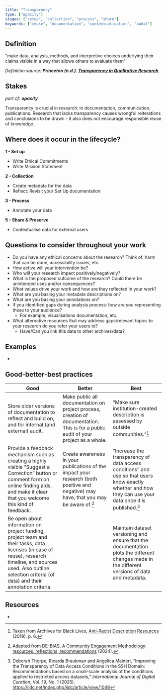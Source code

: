 ```yaml
---
title: "Transparency"
type: ["opacity"]
stages: ["setup", "collection", "process", "share"]
keywords: ["reuse", "documentation", "contextualisation", "audit"]
---
```




## Definition
"make data, analysis, methods, and interpretive choices underlying their claims visible in a way that allows others to evaluate them"

_Definition source: **Princeton (n.d.). [Transparency in Qualitative Research](https://www.princeton.edu/~amoravcs/library/TransparencyinQualitativeResearch.pdf).**_

## Stakes
_part of: **opacity**_

Transparency is crucial in research: in documentation, communication, publications. Research that lacks transparency causes wrongful reiterations and conclusions to be drawn - it also does not encourage responsible reuse of knowledge.

## Where does it occur in the lifecycle?

**1 - Set up**

- Write Ethical Commitments
- Write Mission Statement

**2 - Collection**
- Create metadata for the data
- Reflect: Revisit your Set Up documentation

**3 - Process**
- Annotate your data

**5 - Share & Preserve**
- Contextualise data for external users


## Questions to consider throughout your work
- Do you have any ethical concerns about the research? Think of: harm that can be done, accessibility issues, etc.
- How active will your intervention be?
- Who will your research impact positively/negatively?
- What is the proposed outcome of the research? Could there be unintended uses and/or consequences?
- What values drive your work and how are they reflected in your work? 
- What are you basing your metadata descriptions on?
- What are you basing your annotations on?
- If you identified gaps during analysis process: how are you representing these to your audience? 
    - For example, visualisations documentation, etc.
- What alternative resources that may address gaps/relevant topics to your research do you refer your users to?
    - Have/Can you link this data to other archives/data?

## Examples
- 

## Good-better-best practices

| Good | Better | Best|
|---|---|---|
|Store older versions of documentation to reflect and build on, and for internal (and external) audit.| Make public all documentation on project process, creation of documentation. This is for a public audit of your project as a whole.| “Make sure institution-created description is assessed by outside communities.”[^1]|
| Provide a feedback mechanism such as creating a highly visible “Suggest a Correction” button or comment form on online finding aids, and make it clear that you welcome this kind of feedback.| Create awareness in your publications of the impact your research (both positive and negative) may have, that you may be aware of.[^2]| “Increase the transparency of data access conditions” and use so that users know exactly whether and how they can use your data once it is published.[^3]|
|Be open about information on project funding, project team and their tasks, data licenses (in case of reuse), research timeline, and sources used. Also outline selection criteria (of data) and their annotation criteria. | | Maintain dataset versioning and ensure that the documentation plots the different changes made in the different versions of data and metadata. | 

## Resources
-

[^1]: Taken from Archives for Black Lives, <a href='https://archivesforblacklives.wordpress.com/wp-content/uploads/2019/10/ardr_final.pdf'>Anti-Racist Description Resources</a> (2019), p. 6.
[^2]: Adapted from DE-BIAS, [A Community Engagement Methodology: resources, reflections, recommendations](https://pro.europeana.eu/files/Europeana_Professional/Projects/debias/a_community_engagement_methodology_resources_reflections_recommendations_v3_july_2024.pdf) (2024).
[^3]: Deborah Thorpe, Ricarda Braukman and Angelica Maineri, “Improving the Transparency of Data Access Conditions in the SSH Domain: Recommendations based on a small-scale analysis of the conditions applied to restricted access datasets,” _International Journal of Digital Curation_, Vol. 19, No. 1 (2025). https://ijdc.net/index.php/ijdc/article/view/1048  